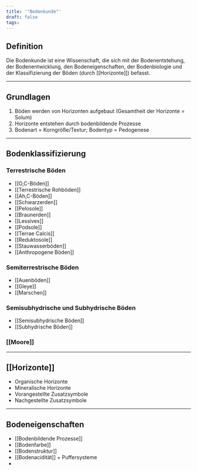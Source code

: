 ```yaml
---
title: '"Bodenkunde"'
draft: false
tags:
---
```

## Definition

Die Bodenkunde ist eine Wissenschaft, die sich mit der Bodenentstehung, der Bodenentwicklung, den Bodeneigenschaften, der Bodenbiologie und der Klassifizierung der Böden (durch [[Horizonte]]) befasst.

---

## Grundlagen

1) Böden werden von Horizonten aufgebaut (Gesamtheit der Horizonte = Solum)
2) Horizonte entstehen durch bodenbildende Prozesse
3) Bodenart = Korngröße/Textur; Bodentyp = Pedogenese

---

## Bodenklassifizierung

### Terrestrische Böden
- [[O,C-Böden]]
- [[Terrestrische Rohböden]]
- [[Ah,C-Böden]]
- [[Schwarzerden]]
- [[Pelosole]]
- [[Braunerden]]
- [[Lessives]]
- [[Podsole]]
- [[Terrae Calcis]]
- [[Reduktosole]]
- [[Stauwasserböden]]
- [[Anthropogene Böden]]

### Semiterrestrische Böden
- [[Auenböden]]
- [[Gleye]]
- [[Marschen]]

### Semisubhydrische und Subhydrische Böden
- [[Semisubhydrische Böden]]
- [[Subhydrische Böden]]

### [[Moore]]

---

## [[Horizonte]]

- Organische Horizonte
- Mineralische Horizonte
- Vorangestellte Zusatzsymbole
- Nachgestellte Zusatzsymbole

---

## Bodeneigenschaften

- [[Bodenbildende Prozesse]]
- [[Bodenfarbe]]
- [[Bodenstruktur]]
- [[Bodenacidität]] + Puffersysteme
-  